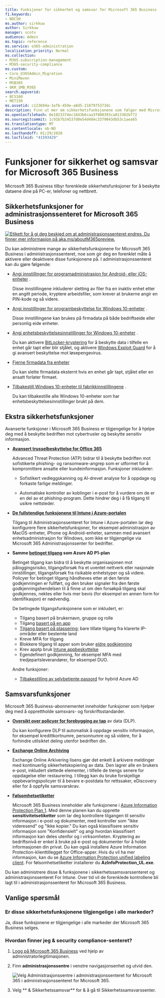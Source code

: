 ```yaml
---
title: Funksjoner for sikkerhet og samsvar for Microsoft 365 Business
f1.keywords:
- NOCSH
ms.author: sirkkuw
author: Sirkkuw
manager: scotv
audience: Admin
ms.topic: reference
ms.service: o365-administration
localization_priority: Normal
ms.collection:
- M365-subscription-management
- M365-security-compliance
ms.custom:
- Core_O365Admin_Migration
- MiniMaven
- MSB365
- OKR_SMB_M365
search.appverid:
- BCS160
- MET150
ms.assetid: c123694a-1efb-459e-a8d5-2187975373dc
description: Finn ut mer om sikkerhetsfunksjonene som følger med Microsoft 365 Business.
ms.openlocfilehash: 0e1823374ec1843b6caa3f080393ca013302bf72
ms.sourcegitcommit: 1c91b7b24537d0e54d484c3379043db53c1aea65
ms.translationtype: MT
ms.contentlocale: nb-NO
ms.lasthandoff: 01/29/2020
ms.locfileid: "41593429"
---
```

# <a name="microsoft-365-business-security-and-compliance-features"></a>Funksjoner for sikkerhet og samsvar for Microsoft 365 Business

Microsoft 365 Business tilbyr forenklede sikkerhetsfunksjoner for å beskytte dataene dine på PC-er, telefoner og nettbrett.
    
## <a name="microsoft-365-business-admin-center-security-features"></a>Sikkerhetsfunksjoner for administrasjonssenteret for Microsoft 365 Business

[![Etikett for å gi deg beskjed om at administrasjonssenteret endres. Du finner mer informasjon på aka.ms/aboutM365preview.](media/m365admincenterchanging.png)](https://docs.microsoft.com/office365/admin/microsoft-365-admin-center-preview)

Du kan administrere mange av sikkerhetsfunksjonene for Microsoft 365 Business i administrasjonssenteret, noe som gir deg en forenklet måte å aktivere eller deaktivere disse funksjonene på. I administrasjonssenteret kan du gjøre følgende:
  
- [Angi innstillinger for programadministrasjon for Android- eller iOS-enheter](app-protection-settings-for-android-and-ios.md) . 
    
    Disse innstillingene inkluderer sletting av filer fra en inaktiv enhet etter en angitt periode, kryptere arbeidsfiler, som krever at brukerne angir en PIN-kode og så videre.
    
- [Angi innstillinger for programbeskyttelse for Windows 10-enheter](protection-settings-for-windows-10-devices.md) . 
    
    Disse innstillingene kan brukes på firmadata på både bedriftseide eller personlig eide enheter.
    
- [Angi enhetsbeskyttelsesinnstillinger for Windows 10-enheter](protection-settings-for-windows-10-pcs.md) . 
    
    Du kan aktivere [BitLocker-kryptering](https://go.microsoft.com/fwlink/p/?linkid=871405) for å beskytte data i tilfelle en enhet går tapt eller blir stjålet, og aktivere [Windows Exploit Guard](https://docs.microsoft.com/windows/security/threat-protection/microsoft-defender-atp/enable-exploit-protection) for å gi avansert beskyttelse mot løsepengevirus. 
    
- [Fjerne firmadata fra enheter](remove-company-data.md)
    
    Du kan slette firmadata eksternt hvis en enhet går tapt, stjålet eller en ansatt forlater firmaet.
    
- [Tilbakestill Windows 10-enheter til fabrikkinnstillingene](reset-devices-to-factory-settings.md) . 
    
    Du kan tilbakestille alle Windows 10-enheter som har enhetsbeskyttelsesinnstillinger brukt på dem.
    
## <a name="additional-security-features"></a>Ekstra sikkerhetsfunksjoner 

Avanserte funksjoner i Microsoft 365 Business er tilgjengelige for å hjelpe deg med å beskytte bedriften mot cybertrusler og beskytte sensitiv informasjon.
  
- **[Avansert trusselbeskyttelse for Office 365](https://support.office.com/article/e100fe7c-f2a1-4b7d-9e08-622330b83653)**
    
    Advanced Threat Protection (ATP) bidrar til å beskytte bedriften mot sofistikerte phishing- og ransomware-angrep som er utformet for å kompromittere ansatte eller kundeinformasjon. Funksjoner inkluderer:
    
  - Sofistikert vedleggskanning og AI-drevet analyse for å oppdage og forkaste farlige meldinger.
    
  - Automatiske kontroller av koblinger i e-post for å vurdere om de er en del av et phishing-program. Dette hindrer deg i å få tilgang til usikre nettsteder.

- **[De fullstendige funksjonene til Intune i Azure-portalen](https://go.microsoft.com/fwlink/p/?linkid=871403)**
    
    Tilgang til Administrasjonssenteret for Intune i Azure-portalen lar deg konfigurere flere sikkerhetsfunksjoner, for eksempel administrasjon av MacOS-enheter, iPhone og Android-enheter, sammen med avansert enhetsadministrasjon for Windows, som ikke er tilgjengelige via Microsoft 365 Administrasjonssenter for bedrifter.
- **Samme [betinget tilgang](https://docs.microsoft.com/azure/active-directory/conditional-access/overview) som Azure AD P1-plan**


    Betinget tilgang kan bidra til å beskytte organisasjonen mot påloggingsrisiko, tilgangsforsøk fra et uventet nettverk eller nasjonale innstillinger, tilgangsforsøk fra risikable enhetstyper og så videre. Policyer for betinget tilgang håndheves etter at den første godkjenningen er fullført, og den bruker signaler fra den første godkjenningshendelsen til å finne ut om den forsøkpå tilgang skal godkjennes, nektes eller hvis mer bevis (for eksempel en annen form for identifikasjon) er nødvendig.

    De betingede tilgangsfunksjonene som er inkludert, er:

    - Tilgang basert på brukernavn, gruppe og rolle
    - Tilgang [basert på en app](https://docs.microsoft.com/azure/active-directory/conditional-access/app-based-conditional-access) 
    - [Tilgang basert på plassering](https://docs.microsoft.com/azure/active-directory/authentication/howto-registration-mfa-sspr-combined#conditional-access-policies-for-combined-registration);  bare tillate tilgang fra klarerte IP-områder eller bestemte land 
    - Kreve MFA for tilgang
    - Blokkere tilgang til apper som bruker [eldre godkjenning](https://docs.microsoft.com/azure/active-directory/conditional-access/block-legacy-authentication)
    - Krev apptp bruk [Intune appbeskyttelse](https://docs.microsoft.com/azure/active-directory/conditional-access/app-protection-based-conditional-access)
    - Egendefinert godkjenning, for eksempel MFA med tredjepartsleverandører, for eksempel DUO.
   
    Andre funksjoner:
    - [Tilbakestilling av selvbetjente passord](https://docs.microsoft.com/azure/active-directory/authentication/concept-sspr-customization) for hybrid Azure AD
    
## <a name="compliance-features"></a>Samsvarsfunksjoner

Microsoft 365 Business-abonnementet inneholder funksjoner som hjelper deg med å opprettholde samsvars- og forskriftsstandarder.

- **[Oversikt over policyer for forebygging av tap](https://support.office.com/article/1966b2a7-d1e2-4d92-ab61-42efbb137f5e)** av data (DLP). 
    
    Du kan konfigurere DLP til automatisk å oppdage sensitiv informasjon, for eksempel kredittkortnumre, personnumre og så videre, for å forhindre utilsiktet deling utenfor bedriften din.
    
- **[Exchange Online Archiving](https://products.office.com/exchange/microsoft-exchange-online-archiving-email)**
    
    Exchange Online Arkivering lisens gjør det enkelt å arkivere meldinger med kontinuerlig sikkerhetskopiering av data. Den lagrer alle en brukers e-post, inkludert slettede elementer, i tilfelle de trengs senere for oppdagelse eller restaurering. I tillegg kan du bruke forskjellige oppbevaringspolicyer til å bevare e-postdata for rettssaker, eDiscovery eller for å oppfylle samsvarskrav.
    
- **[Følsomhetsetiketter](https://docs.microsoft.com/microsoft-365/compliance/sensitivity-labels)**

   Microsoft 365 Business inneholder alle funksjonene i [Azure Information Protection Plan 1](https://go.microsoft.com/fwlink/p/?linkid=871407). Med denne planen kan du opprette **sensitivitetsetiketter** som lar deg kontrollere tilgangen til sensitiv informasjon i e-post og dokumenter, med kontroller som "Ikke videresend" og "Ikke kopier." Du kan også klassifisere sensitiv informasjon som "Konfidensielt" og angi hvordan klassifisert informasjon kan deles utenfor og i virksomheten. Kryptering av bedriftsnivå er enkel å bruke på e-post og dokumenter for å holde informasjonen din privat. Du kan også installere Azure Information Protection-klienttillegget for Office-apper. Hvis du vil ha mer informasjon, kan du se [Azure Information Protection unified labeling client](https://docs.microsoft.com/azure/information-protection/rms-client/unifiedlabelingclient-version-release-history). For følsomhetsetiketter installerer du **AzInfoProtection_UL.exe**.

Du kan administrere disse &amp; funksjonene i sikkerhetssamsvarssenteret og administrasjonssenteret For Intune. Over tid vil de forenklede kontrollene bli lagt til i administrasjonssenteret for Microsoft 365 Business.
  
    
## <a name="faq"></a>Vanlige spørsmål

 ### <a name="are-these-security-features-available-in-all-markets"></a>Er disse sikkerhetsfunksjonene tilgjengelige i alle markeder?
  
Ja, disse funksjonene er tilgjengelige i alle markeder der Microsoft 365 Business selges.
  
### <a name="how-do-i-find-the-security-amp-compliance-center"></a>Hvordan finner jeg &amp; security compliance-senteret?
  
1. [Logg på Microsoft 365 Business](https://portal.microsoft.com/) ved hjelp av administratorlegitimasjonen. 
    
2. Finn **administrasjonssentre** i venstre navigasjonsenhet og utvid den. 
    
    ![Velg Administrasjonssentre i administrasjonssenteret for Microsoft 365 i administrasjonssenteret for Microsoft 365.](media/fa4484f8-c637-45fd-a7bd-bdb3abfd6c03.png)
  
3. Velg ** &amp; Sikkerhetssamsvar** for &amp; å gå til Sikkerhetssamsvarssenter.
